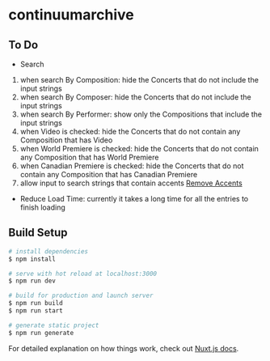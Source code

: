 # continuumarchive

## To Do
- Search
1. when search By Composition: hide the Concerts that do not include the input strings
2. when search By Composer: hide the Concerts that do not include the input strings
3. when search By Performer: show only the Compositions that include the input strings
4. when Video is checked: hide the Concerts that do not contain any Composition that has Video
5. when World Premiere is checked: hide the Concerts that do not contain any Composition that has World Premiere
6. when Canadian Premiere is checked: hide the Concerts that do not contain any Composition that has Canadian Premiere
7. allow input to search strings that contain accents [Remove Accents](https://gist.github.com/marcelo-ribeiro/abd651b889e4a20e0bab558a05d38d77)
- Reduce Load Time: currently it takes a long time for all the entries to finish loading

## Build Setup

```bash
# install dependencies
$ npm install

# serve with hot reload at localhost:3000
$ npm run dev

# build for production and launch server
$ npm run build
$ npm run start

# generate static project
$ npm run generate
```

For detailed explanation on how things work, check out [Nuxt.js docs](https://nuxtjs.org).
